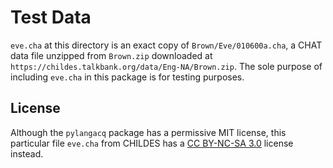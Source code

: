 # Test Data

`eve.cha` at this directory is an exact copy of `Brown/Eve/010600a.cha`,
a CHAT data file unzipped from `Brown.zip` downloaded at
`https://childes.talkbank.org/data/Eng-NA/Brown.zip`.
The sole purpose of including `eve.cha` in this package is
for testing purposes.

## License

Although the `pylangacq` package has a permissive MIT license,
this particular file `eve.cha` from CHILDES has a
[CC BY-NC-SA 3.0](https://creativecommons.org/licenses/by-nc-sa/3.0/) license
instead.
